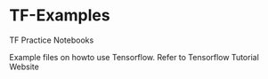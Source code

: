 # TF-Examples
TF Practice Notebooks

Example files on howto use Tensorflow. Refer to Tensorflow Tutorial Website
